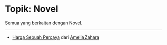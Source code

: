 # Topik: Novel

Semua yang berkaitan dengan Novel.

----

- [Harga Sebuah Percaya](/content/blog/ameliazahara/novel/hargasebuahpercaya/) dari [Amelia Zahara](/content/kontributor/ameliazahara)
